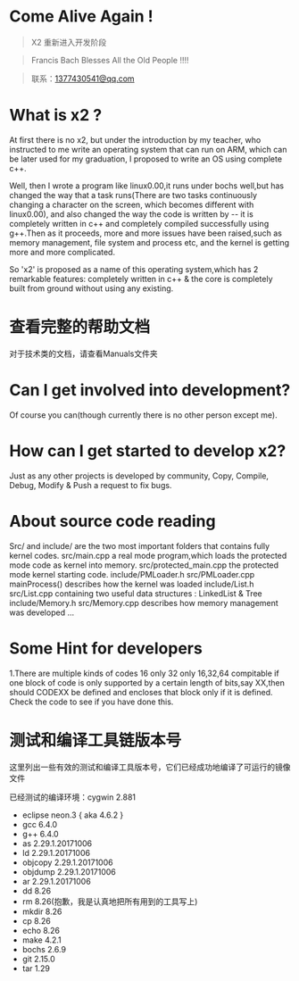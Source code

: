 # Come Alive Again !
> X2 重新进入开发阶段

> Francis Bach Blesses All the Old People !!!!

> 联系：1377430541@qq.com

# What is x2 ?
At first there is no x2, but under the introduction by my teacher, who instructed to me write an operating system that can run on ARM, which can be later used for my graduation, I proposed to write an OS using complete c++.

Well, then I wrote a program like linux0.00,it runs under bochs well,but has changed the way that a task runs(There are two tasks continuously changing a character on the screen, which becomes different with linux0.00), and also changed the way the code is written by -- it is completely written in c++ and completely compiled successfully using g++.Then as it proceeds, more and more issues have been raised,such as memory management, file system and process etc, and the kernel is getting more and more complicated.

So 'x2' is proposed as a name of this operating system,which has 2 remarkable features: completely written in c++ & the core is completely built from ground without using any existing.

# 查看完整的帮助文档
对于技术类的文档，请查看Manuals文件夹


# Can I get involved into development?
Of course you can(though currently there is no other person except me).

# How can I get started to develop x2?
Just as any other projects is developed by community, Copy, Compile, Debug, Modify & Push a request to
fix bugs.

# About source code reading
Src/ and include/ are the two most important folders that contains fully kernel codes.
src/main.cpp 			a real mode program,which loads the protected mode code as kernel into memory.
src/protected_main.cpp 		the protected mode kernel starting code.
include/PMLoader.h src/PMLoader.cpp		mainProcess() describes how the kernel was loaded
include/List.h src/List.cpp	containing two useful data structures : LinkedList & Tree
include/Memory.h src/Memory.cpp describes how memory management was developed
...
 


# Some Hint for developers
1.There are multiple kinds of codes
	16 only
	32 only
	16,32,64 compitable
if one block of code is only supported by a certain length of bits,say XX,then should CODEXX be defined and encloses that block only if it is defined.
Check the code to see if you have done this.

# 测试和编译工具链版本号
这里列出一些有效的测试和编译工具版本号，它们已经成功地编译了可运行的镜像文件

已经测试的编译环境：cygwin 2.881

- eclipse	neon.3 { aka 4.6.2 }
- gcc	6.4.0
- g++	6.4.0
- as	2.29.1.20171006
- ld	2.29.1.20171006
- objcopy	2.29.1.20171006
- objdump	2.29.1.20171006
- ar	2.29.1.20171006
- dd	8.26
- rm	8.26(抱歉，我是认真地把所有用到的工具写上)
- mkdir	8.26
- cp	8.26
- echo	8.26
- make	4.2.1
- bochs	2.6.9
- git	2.15.0
- tar	1.29

